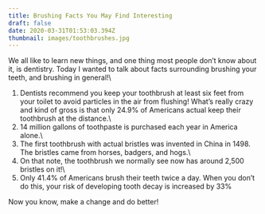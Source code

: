 ```yaml
---
title: Brushing Facts You May Find Interesting
draft: false
date: 2020-03-31T01:53:03.394Z
thumbnail: images/toothbrushes.jpg
---
```


We all like to learn new things, and one thing most people don’t know about it, is dentistry. Today I wanted to talk about facts surrounding brushing your teeth, and brushing in general!\

1. Dentists recommend you keep your toothbrush at least six feet from your toilet to avoid particles in the air from flushing! What’s really crazy and kind of gross is that only 24.9% of Americans actual keep their toothbrush at the distance.\
2. 14 million gallons of toothpaste is purchased each year in America alone.\
3. The first toothbrush with actual bristles was invented in China in 1498. The bristles came from horses, badgers, and hogs.\
4. On that note, the toothbrush we normally see now has around 2,500 bristles on it!\
5. Only 41.4% of Americans brush their teeth twice a day. When you don’t do this, your risk of developing tooth decay is increased by 33%

Now you know, make a change and do better!
